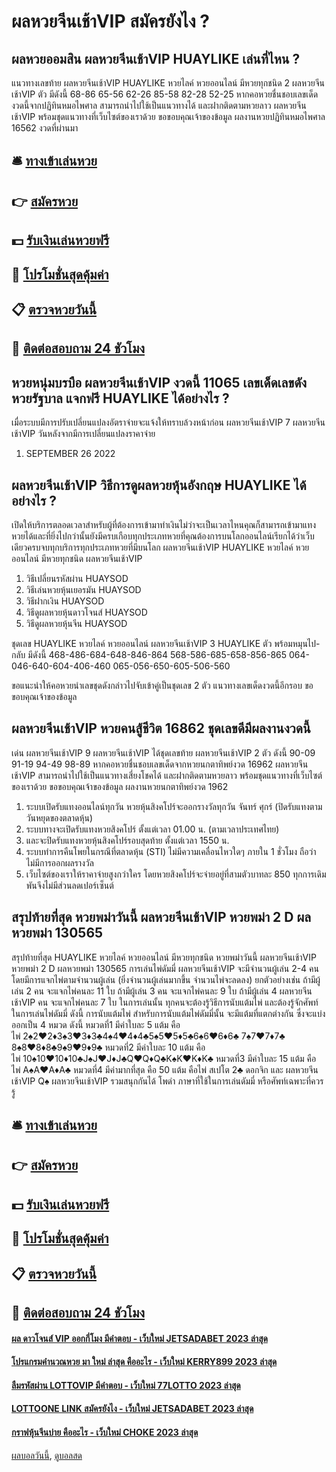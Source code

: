# ผลหวยจีนเช้าVIP สมัครยังไง ?
## ผลหวยออมสิน ผลหวยจีนเช้าVIP HUAYLIKE เล่นที่ไหน ?
แนวทางเลขท้าย ผลหวยจีนเช้าVIP HUAYLIKE หวยไลค์ หวยออนไลน์ มีหวยทุกชนิด 2 ผลหวยจีนเช้าVIP ตัว มีดังนี้
68-86
65-56
62-26
85-58
82-28
52-25
หากคอหวยชื่นชอบเลขเด็ดงวดนี้จากปฏิทินหมอไพศาล สามารถนำไปใช้เป็นแนวทางได้ และฝากติดตามหวยลาว ผลหวยจีนเช้าVIP พร้อมชุดแนวทางที่เว็บไซต์ของเราด้วย
ขอขอบคุณเจ้าของข้อมูล
ผลงานหวยปฏิทินหมอไพศาล 16562 งวดที่ผ่านมา


## 🛎 [ทางเข้าเล่นหวย](https://bit.ly/3BG5bNw)
## 👉 [สมัครหวย](https://bit.ly/3BG5bNw)
## 💵 [รับเงินเล่นหวยฟรี](https://bit.ly/3C3mvgS)
## 👑 [โปรโมชั่นสุดคุ้มค่า](https://bit.ly/3C3mvgS)
## 📋 [ตรวจหวยวันนี้](https://bit.ly/3C3mvgS)
## 📱 [ติดต่อสอบถาม 24 ชัวโมง](https://bit.ly/3C3mvgS)

## หวยหนุ่มบรบือ ผลหวยจีนเช้าVIP งวดนี้ 11065 เลขเด็ดเลขดัง หวยรัฐบาล แจกฟรี HUAYLIKE ได้อย่างไร ?
เมื่อระบบมีการปรับเปลี่ยนแปลงอัตราจ่ายจะแจ้งให้ทราบล้วงหน้าก่อน ผลหวยจีนเช้าVIP 7 ผลหวยจีนเช้าVIP วันหลังจากมีการเปลี่ยนแปลงราคาจ่าย
1. SEPTEMBER 26 2022

## ผลหวยจีนเช้าVIP วิธีการดูผลหวยหุ้นอังกฤษ HUAYLIKE ได้อย่างไร ?
เปิดให้บริการตลอดเวลาสำหรับผู้ที่ต้องการเข้ามาทำเงินไม่ว่าจะเป็นเวลาไหนคุณก็สามารถเข้ามาแทงหวยได้และที่ยิ่งไปกว่านั้นยังมีครบเกือบทุกประเภทหวยที่คุณต้องการบนโลกออนไลน์เรียกได้ว่าเว็บเดียวครบจบทุกบริการทุกประเภทหวยที่มีบนโลก ผลหวยจีนเช้าVIP HUAYLIKE หวยไลค์ หวยออนไลน์ มีหวยทุกชนิด ผลหวยจีนเช้าVIP
1. วิธีเปลี่ยนรหัสผ่าน HUAYSOD
2. วิธีเล่นหวยหุ้นเยอรมัน HUAYSOD
3. วิธีฝากเงิน HUAYSOD
4. วิธีดูผลหวยหุ้นดาวโจนส์ HUAYSOD
5. วิธีดูผลหวยหุ้นจีน HUAYSOD

ชุดเลข HUAYLIKE หวยไลค์ หวยออนไลน์ ผลหวยจีนเช้าVIP 3 HUAYLIKE ตัว พร้อมหมุนไป-กลับ มีดังนี้
468-486-684-648-846-864
568-586-685-658-856-865
064-046-640-604-406-460
065-056-650-605-506-560

ขอแนะนำให้คอหวยนำเลขชุดดังกล่าวไปจับเข้าคู่เป็นชุดเลข 2 ตัว แนวทางเลขเด็ดงวดนี้อีกรอบ
ขอขอบคุณเจ้าของข้อมูล

## ผลหวยจีนเช้าVIP หวยคนสู้ชีวิต 16862 ชุดเลขดีมีผลงานงวดนี้
เด่น ผลหวยจีนเช้าVIP 9 ผลหวยจีนเช้าVIP ได้ชุดเลขท้าย ผลหวยจีนเช้าVIP 2 ตัว ดังนี้
90-09
91-19
94-49
98-89
หากคอหวยชื่นชอบเลขเด็ดจากหวยนกตาทิพย์งวด 16962 ผลหวยจีนเช้าVIP สามารถนำไปใช้เป็นแนวทางเสี่ยงโชคได้ และฝากติดตามหวยลาว พร้อมชุดแนวทางที่เว็บไซต์ของเราด้วย
ขอขอบคุณเจ้าของข้อมูล
ผลงานหวยนกตาทิพย์งวด 1962

1. ระบบเปิดรับแทงออนไลน์ทุกวัน หวยหุ้นสิงคโปร์จะออกรางวัลทุกวัน จันทร์ ศุกร์ (ปิดรับแทงตามวันหยุดของตลาดหุ้น)
2. ระบบทางจะเปิดรับแทงหวยสิงคโปร์ ตั้งแต่เวลา 01.00 น. (ตามเวลาประเทศไทย)
3. และจะปิดรับแทงหวยหุ้นสิงคโปร์รอบสุดท้าย ตั้งแต่เวลา 1550 น.
4. ระบบทำการคืนโพยในกรณีที่ตลาดหุ้น (STI) ไม่มีความเคลื่อนไหวใดๆ ภายใน 1 ชั่วโมง ถือว่าไม่มีการออกผลรางวัล
5. เว็บไซต์ของเราให้ราคาจ่ายสูงกว่าใคร โดยหวยสิงคโปร์จะจ่ายอยู่ที่สามตัวบาทละ 850 ทุกการเดิมพันจึงไม่มีส่วนลดเปอร์เซ็นต์

## สรุปท้ายที่สุด หวยพม่าวันนี้ ผลหวยจีนเช้าVIP หวยพม่า 2 D ผลหวยพม่า 130565
สรุปท้ายที่สุด HUAYLIKE หวยไลค์ หวยออนไลน์ มีหวยทุกชนิด หวยพม่าวันนี้ ผลหวยจีนเช้าVIP หวยพม่า 2 D ผลหวยพม่า 130565 การเล่นไพ่ดัมมี่ ผลหวยจีนเช้าVIP จะมีจำนวนผู้เล่น 2-4 คน โดยมีการแจกไพ่ตามจำนวนผู้เล่น
(ยิ่งจำนวนผู้เล่นมากขึ้น จำนวนไพ่จะลดลง) ยกตัวอย่างเช่น
ถ้ามีผู้เล่น 2 คน จะแจกไพ่คนละ 11 ใบ
ถ้ามีผู้เล่น 3 คน จะแจกไพ่คนละ 9 ใบ
ถ้ามีผู้เล่น 4 ผลหวยจีนเช้าVIP คน จะแจกไพ่คนละ 7 ใบ
ในการเล่นนั้น ทุกคนจะต้องรู้วิธีการนับแต้มไพ่ และต้องรู้จักศัพท์ในการเล่นไพ่ดัมมี่ ดังนี้
การนับแต้มไพ่
สำหรับการนับแต้มไพ่ดัมมี่นั้น จะมีแต้มที่แตกต่างกัน ซึ่งจะแบ่งออกเป็น 4 หมวด ดังนี้
หมวดที่1 มีค่าใบละ 5 แต้ม
คือไพ่ 2♠2♥2♦3♠3♥3♦3♣4♠4♥4♦4♣5♠5♥5♦5♣6♠6♥6♦6♣ 7♠7♥7♦7♣ 8♠8♥8♦8♣9♠9♥9♦9♣
หมวดที่2 มีค่าใบละ 10 แต้ม
คือไพ่ 10♠10♥10♦10♣J♠J♥J♦J♣Q♥Q♦Q♣K♠K♥K♦K♣
หมวดที่3 มีค่าใบละ 15 แต้ม
คือไพ่ A♠A♥A♦A♣
หมวดที่4 มีค่ามากที่สุด คือ 50 แต้ม
คือไพ่ สเปโต 2♣ ดอกจิก และ ผลหวยจีนเช้าVIP Q♠ ผลหวยจีนเช้าVIP รวมสนุกกันได้ โพดำ
ภาษาที่ใช้ในการเล่นดัมมี่ หรือศัพท์เฉพาะที่ควรรู้

## 🛎 [ทางเข้าเล่นหวย](https://bit.ly/3BG5bNw)
## 👉 [สมัครหวย](https://bit.ly/3BG5bNw)
## 💵 [รับเงินเล่นหวยฟรี](https://bit.ly/3C3mvgS)
## 👑 [โปรโมชั่นสุดคุ้มค่า](https://bit.ly/3C3mvgS)
## 📋 [ตรวจหวยวันนี้](https://bit.ly/3C3mvgS)
## 📱 [ติดต่อสอบถาม 24 ชัวโมง](https://bit.ly/3C3mvgS)

#### [ผล ดาวโจนส์ VIP ออกกี่โมง มีคำตอบ - เว็บใหม่ JETSADABET 2023 ล่าสุด](https://atom.io/themes/ผล%20ดาวโจนส์%20vip%20ออกกี่โมง%20มีคำตอบ%20-%20เว็บใหม่%20jetsadabet%202023%20ล่าสุด)
#### [โปรแกรมคำนวณหวย มา ใหม่ ล่าสุด คืออะไร - เว็บใหม่ KERRY899 2023 ล่าสุด](https://atom.io/themes/โปรแกรมคำนวณหวย%20มา%20ใหม่%20ล่าสุด%20คืออะไร%20-%20เว็บใหม่%20kerry899%202023%20ล่าสุด)
#### [ลืมรหัสผ่าน LOTTOVIP มีคำตอบ - เว็บใหม่ 77LOTTO 2023 ล่าสุด](https://atom.io/themes/ลืมรหัสผ่าน%20lottovip%20มีคำตอบ%20-%20เว็บใหม่%2077lotto%202023%20ล่าสุด)
#### [LOTTOONE LINK สมัครยังไง - เว็บใหม่ JETSADABET 2023 ล่าสุด](https://atom.io/themes/lottoone%20link%20สมัครยังไง%20-%20เว็บใหม่%20jetsadabet%202023%20ล่าสุด)
#### [กราฟหุ้นจีนบ่าย คืออะไร - เว็บใหม่ CHOKE 2023 ล่าสุด](https://atom.io/themes/กราฟหุ้นจีนบ่าย%20คืออะไร%20-%20เว็บใหม่%20choke%202023%20ล่าสุด)

[ผลบอลวันนี้](https://siamsport.tv "ผลบอลวันนี้"), [ดูบอลสด](https://siamsport.tv/ดูบอลสด "ดูบอลสด")